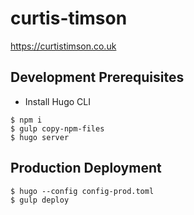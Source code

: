 # curtis-timson

https://curtistimson.co.uk

## Development Prerequisites

 - Install Hugo CLI

 ```
$ npm i
$ gulp copy-npm-files
$ hugo server
 ```

## Production Deployment

```
$ hugo --config config-prod.toml
$ gulp deploy
```
